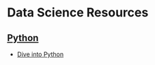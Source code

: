 # Data Science Resources
## [Python](http://python.org)

- [Dive into Python](http://www.diveintopython.net/)